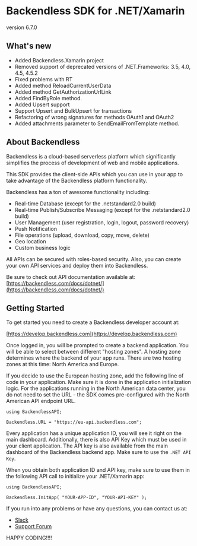 # Backendless SDK for .NET/Xamarin

version 6.7.0
## What's new
* Added Backendless.Xamarin project
* Removed support of deprecated versions of .NET.Frameworks: 3.5, 4.0, 4.5, 4.5.2
* Fixed problems with RT
* Added method ReloadCurrentUserData
* Added method GetAuthorizationUrlLink
* Added FindByRole method.
* Added Upsert support
* Support Upsert and BulkUpsert for transactions
* Refactoring of wrong signatures for methods OAuth1 and OAuth2
* Added attachments parameter to SendEmailFromTemplate method.

## About Backendless
Backendless is a cloud-based serverless platform which significantly
simplifies the process of development of web and mobile applications.

This SDK provides the client-side APIs which you can use in your app
to take advantage of the Backendless platform functionality.

Backendless has a ton of awesome functionality including:
* Real-time Database (except for the .netstandard2.0 build)
* Real-time Publish/Subscribe Messaging (except for the .netstandard2.0 build)
* User Management (user registration, login, logout, password recovery)
* Push Notification
* File operations (upload, download, copy, move, delete)
* Geo location
* Custom business logic
 
All APIs can be secured with roles-based security. Also, you can create
your own API services and deploy them into Backendless.

Be sure to check out API documentation available at:
[https://backendless.com/docs/dotnet/](https://backendless.com/docs/dotnet/)

## Getting Started
To get started you need to create a Backendless developer account at:

[https://develop.backendless.com](https://develop.backendless.com)
                
Once logged in, you will be prompted to create a backend application. 
You will be able to select between different "hosting zones". A hosting
zone determines where the backend of your app runs. There are two hosting
zones at this time: North America and Europe.

If you decide to use the European hosting zone, add the following line of code 
in your application. Make sure it is done in the application initialization logic.
For the applications running in the North American data center, you do not need 
to set the URL - the SDK comes pre-configured with the North American API endpoint URL.

```
using BackendlessAPI;

Backendless.URL = "https://eu-api.backendless.com";
```

Every application has a unique application ID, you will see it right 
on the main dashboard. Additionally, there is also API Key which must
be used in your client application. The API key is also available
from the main dashboard of the Backendless backend app. Make sure to use
the `.NET API Key`. 

When you obtain both application ID and API key, make sure to use them
in the following API call to initialize your .NET/Xamarin app:
```
using BackendlessAPI;

Backendless.InitApp( "YOUR-APP-ID", "YOUR-API-KEY" );
```

If you run into any problems or have any questions, you can contact us at:
* [Slack](http://slack.backendless.com)
* [Support Forum](http://support.backendless.com)
   
HAPPY CODING!!!!